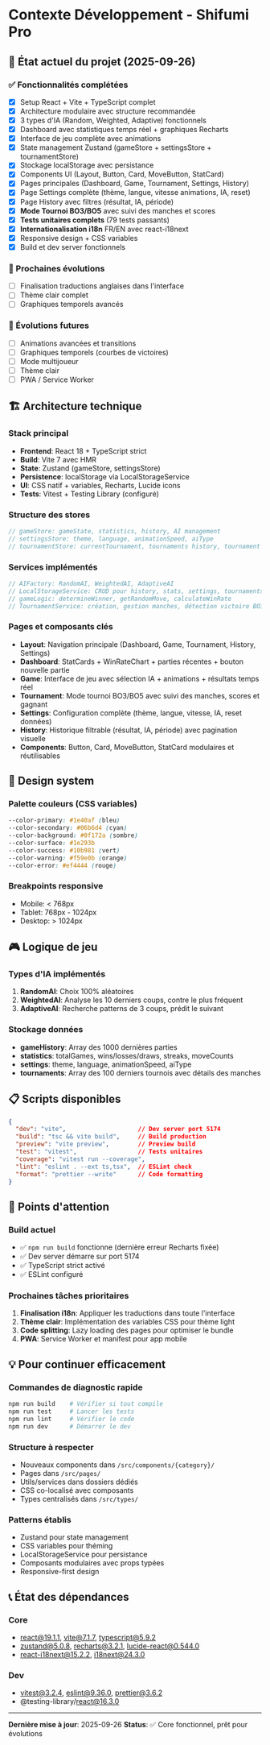 # Contexte Développement - Shifumi Pro

## 🎯 État actuel du projet (2025-09-26)

### ✅ Fonctionnalités complétées
- [x] Setup React + Vite + TypeScript complet
- [x] Architecture modulaire avec structure recommandée
- [x] 3 types d'IA (Random, Weighted, Adaptive) fonctionnels
- [x] Dashboard avec statistiques temps réel + graphiques Recharts
- [x] Interface de jeu complète avec animations
- [x] State management Zustand (gameStore + settingsStore + tournamentStore)
- [x] Stockage localStorage avec persistance
- [x] Components UI (Layout, Button, Card, MoveButton, StatCard)
- [x] Pages principales (Dashboard, Game, Tournament, Settings, History)
- [x] Page Settings complète (thème, langue, vitesse animations, IA, reset)
- [x] Page History avec filtres (résultat, IA, période)
- [x] **Mode Tournoi BO3/BO5** avec suivi des manches et scores
- [x] **Tests unitaires complets** (79 tests passants)
- [x] **Internationalisation i18n** FR/EN avec react-i18next
- [x] Responsive design + CSS variables
- [x] Build et dev server fonctionnels

### 🔄 Prochaines évolutions
- [ ] Finalisation traductions anglaises dans l'interface
- [ ] Thème clair complet
- [ ] Graphiques temporels avancés

### 🚀 Évolutions futures
- [ ] Animations avancées et transitions
- [ ] Graphiques temporels (courbes de victoires)
- [ ] Mode multijoueur
- [ ] Thème clair
- [ ] PWA / Service Worker

## 🏗️ Architecture technique

### Stack principal
- **Frontend**: React 18 + TypeScript strict
- **Build**: Vite 7 avec HMR
- **State**: Zustand (gameStore, settingsStore)
- **Persistence**: localStorage via LocalStorageService
- **UI**: CSS natif + variables, Recharts, Lucide icons
- **Tests**: Vitest + Testing Library (configuré)

### Structure des stores
```typescript
// gameStore: gameState, statistics, history, AI management
// settingsStore: theme, language, animationSpeed, aiType
// tournamentStore: currentTournament, tournaments history, tournament actions
```

### Services implémentés
```typescript
// AIFactory: RandomAI, WeightedAI, AdaptiveAI
// LocalStorageService: CRUD pour history, stats, settings, tournaments
// gameLogic: determineWinner, getRandomMove, calculateWinRate
// TournamentService: création, gestion manches, détection victoire BO3/BO5
```

### Pages et composants clés
- **Layout**: Navigation principale (Dashboard, Game, Tournament, History, Settings)
- **Dashboard**: StatCards + WinRateChart + parties récentes + bouton nouvelle partie
- **Game**: Interface de jeu avec sélection IA + animations + résultats temps réel
- **Tournament**: Mode tournoi BO3/BO5 avec suivi des manches, scores et gagnant
- **Settings**: Configuration complète (thème, langue, vitesse, IA, reset données)
- **History**: Historique filtrable (résultat, IA, période) avec pagination visuelle
- **Components**: Button, Card, MoveButton, StatCard modulaires et réutilisables

## 🎨 Design system

### Palette couleurs (CSS variables)
```css
--color-primary: #1e40af (bleu)
--color-secondary: #06b6d4 (cyan)
--color-background: #0f172a (sombre)
--color-surface: #1e293b
--color-success: #10b981 (vert)
--color-warning: #f59e0b (orange)
--color-error: #ef4444 (rouge)
```

### Breakpoints responsive
- Mobile: < 768px
- Tablet: 768px - 1024px
- Desktop: > 1024px

## 🎮 Logique de jeu

### Types d'IA implémentés
1. **RandomAI**: Choix 100% aléatoires
2. **WeightedAI**: Analyse les 10 derniers coups, contre le plus fréquent
3. **AdaptiveAI**: Recherche patterns de 3 coups, prédit le suivant

### Stockage données
- **gameHistory**: Array des 1000 dernières parties
- **statistics**: totalGames, wins/losses/draws, streaks, moveCounts
- **settings**: theme, language, animationSpeed, aiType
- **tournaments**: Array des 100 derniers tournois avec détails des manches

## 📋 Scripts disponibles

```json
{
  "dev": "vite",                    // Dev server port 5174
  "build": "tsc && vite build",     // Build production
  "preview": "vite preview",        // Preview build
  "test": "vitest",                 // Tests unitaires
  "coverage": "vitest run --coverage",
  "lint": "eslint . --ext ts,tsx",  // ESLint check
  "format": "prettier --write"      // Code formatting
}
```

## 🚨 Points d'attention

### Build actuel
- ✅ `npm run build` fonctionne (dernière erreur Recharts fixée)
- ✅ Dev server démarre sur port 5174
- ✅ TypeScript strict activé
- ✅ ESLint configuré

### Prochaines tâches prioritaires
1. **Finalisation i18n**: Appliquer les traductions dans toute l'interface
2. **Thème clair**: Implémentation des variables CSS pour thème light
3. **Code splitting**: Lazy loading des pages pour optimiser le bundle
4. **PWA**: Service Worker et manifest pour app mobile

## 💡 Pour continuer efficacement

### Commandes de diagnostic rapide
```bash
npm run build    # Vérifier si tout compile
npm run test     # Lancer les tests
npm run lint     # Vérifier le code
npm run dev      # Démarrer le dev
```

### Structure à respecter
- Nouveaux components dans `/src/components/{category}/`
- Pages dans `/src/pages/`
- Utils/services dans dossiers dédiés
- CSS co-localisé avec composants
- Types centralisés dans `/src/types/`

### Patterns établis
- Zustand pour state management
- CSS variables pour théming
- LocalStorageService pour persistance
- Composants modulaires avec props typées
- Responsive-first design

## 📞 État des dépendances

### Core
- react@19.1.1, vite@7.1.7, typescript@5.9.2
- zustand@5.0.8, recharts@3.2.1, lucide-react@0.544.0
- react-i18next@15.2.2, i18next@24.3.0

### Dev
- vitest@3.2.4, eslint@9.36.0, prettier@3.6.2
- @testing-library/react@16.3.0

---
**Dernière mise à jour**: 2025-09-26
**Status**: ✅ Core fonctionnel, prêt pour évolutions